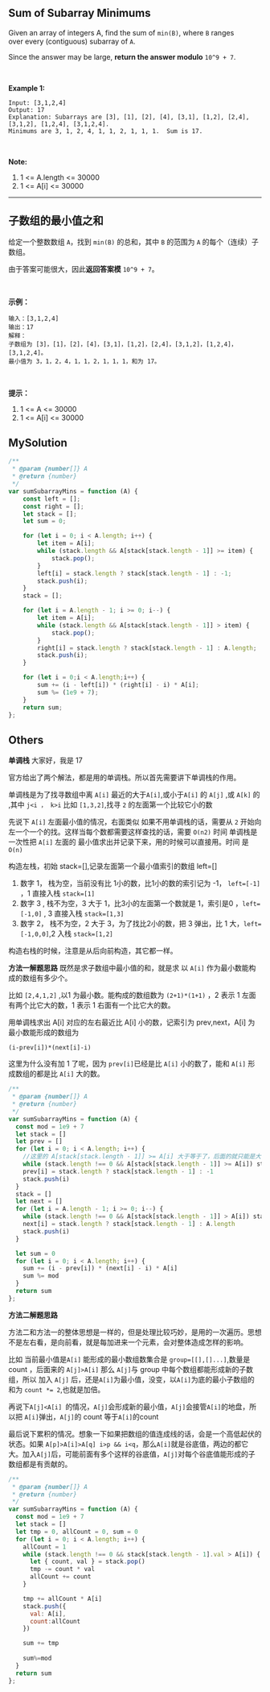 ## Sum of Subarray Minimums

Given an array of integers A, find the sum of `min(B)`, where `B` ranges over every (contiguous) subarray of `A`.

Since the answer may be large, **return the answer modulo** `10^9 + 7`.

 

**Example 1:**

    Input: [3,1,2,4]
    Output: 17
    Explanation: Subarrays are [3], [1], [2], [4], [3,1], [1,2], [2,4], [3,1,2], [1,2,4], [3,1,2,4]. 
    Minimums are 3, 1, 2, 4, 1, 1, 2, 1, 1, 1.  Sum is 17.
 

**Note:**

1. 1 <= A.length <= 30000
2. 1 <= A[i] <= 30000

---

## 子数组的最小值之和

给定一个整数数组 `A`，找到 `min(B)` 的总和，其中 `B` 的范围为 `A` 的每个（连续）子数组。

由于答案可能很大，因此**返回答案模** `10^9 + 7`。

 

**示例：**

    输入：[3,1,2,4]
    输出：17
    解释：
    子数组为 [3]，[1]，[2]，[4]，[3,1]，[1,2]，[2,4]，[3,1,2]，[1,2,4]，[3,1,2,4]。 
    最小值为 3，1，2，4，1，1，2，1，1，1，和为 17。
 

**提示：**

1. 1 <= A <= 30000
2. 1 <= A[i] <= 30000

## MySolution

```javascript
/**
 * @param {number[]} A
 * @return {number}
 */
var sumSubarrayMins = function (A) {
    const left = [];
    const right = [];
    let stack = [];
    let sum = 0;

    for (let i = 0; i < A.length; i++) {
        let item = A[i];
        while (stack.length && A[stack[stack.length - 1]] >= item) {
            stack.pop();
        }
        left[i] = stack.length ? stack[stack.length - 1] : -1;
        stack.push(i);
    }
    stack = [];

    for (let i = A.length - 1; i >= 0; i--) {
        let item = A[i];
        while (stack.length && A[stack[stack.length - 1]] > item) {
            stack.pop();
        }
        right[i] = stack.length ? stack[stack.length - 1] : A.length;
        stack.push(i);
    }

    for (let i = 0;i < A.length;i++) {
        sum += (i - left[i]) * (right[i] - i) * A[i];
        sum %= (1e9 + 7);
    }
    return sum;
};
```

## Others

**单调栈**
大家好，我是 17

官方给出了两个解法，都是用的单调栈。所以首先需要讲下单调栈的作用。

单调栈是为了找寻数组中离 `A[i]` 最近的大于`A[i]`,或小于`A[i]` 的 `A[j]` ,或 `A[k]` 的 ,其中 `j<i ， k>i`
比如 `[1,3,2]`,找寻 `2` 的左面第一个比较它小的数

先说下 `A[i]` 左面最小值的情况，右面类似
如果不用单调栈的话，需要从 `2` 开始向左一个一个的找。这样当每个数都需要这样查找的话，需要 `O(n2)` 时间
单调栈是一次性把 `A[i]` 左面的 最小值求出并记录下来，用的时候可以直接用。时间 是 `O(n)`

构造左栈，初始 stack=[],记录左面第一个最小值索引的数组 left=[]

1. 数字 1， 栈为空，当前没有比 1小的数，比1小的数的索引记为 -1， `left=[-1]` ，1 直接入栈 `stack=[1]`
2. 数字 3 , 栈不为空，3 大于 1，比3小的左面第一个数就是 1，索引是0 ，`left=[-1,0]` , 3 直接入栈 `stack=[1,3]`
3. 数字 2， 栈不为空，2 大于 3，为了找比2小的数，把 3 弹出，比 1 大，`left=[-1,0,0]`,2 入栈 `stack=[1,2]`

构造右栈的时候，注意是从后向前构造，其它都一样。

**方法一解题思路**
既然是求子数组中最小值的和，就是求 以 `A[i]` 作为最小数能构成的数组有多少个。

比如 `[2,4,1,2]` ,以1 为最小数。能构成的数组数为 `(2+1)*(1+1)` ，2 表示 1 左面有两个比它大的数，1 表示 1 右面有一个比它大的数。

用单调栈求出 A[i] 对应的左右最近比 A[i] 小的数，记索引为 prev,next，A[i] 为最小数能形成的数组为

    (i-prev[i])*(next[i]-i)

这里为什么没有加 1 了呢，因为 `prev[i]`已经是比 `A[i]` 小的数了，能和 `A[i]` 形成数组的都是比 `A[i]` 大的数。

```javascript
/**
 * @param {number[]} A
 * @return {number}
 */
var sumSubarrayMins = function (A) {
  const mod = 1e9 + 7
  let stack = []
  let prev = []
  for (let i = 0; i < A.length; i++) {
    //这里的 A[stack[stack.length - 1]] >= A[i] 大于等于了，后面的就只能是大于了，不然会重复计算相等的值
    while (stack.length !== 0 && A[stack[stack.length - 1]] >= A[i]) stack.pop()
    prev[i] = stack.length ? stack[stack.length - 1] : -1
    stack.push(i)
  }
  stack = []
  let next = []
  for (let i = A.length - 1; i >= 0; i--) {
    while (stack.length !== 0 && A[stack[stack.length - 1]] > A[i]) stack.pop()
    next[i] = stack.length ? stack[stack.length - 1] : A.length
    stack.push(i)
  }

  let sum = 0
  for (let i = 0; i < A.length; i++) {
    sum += (i - prev[i]) * (next[i] - i) * A[i]
    sum %= mod
  }
  return sum
};
```

**方法二解题思路**

方法二和方法一的整体思想是一样的，但是处理比较巧妙，是用的一次遍历。思想不是左右看，是向前看，就是每加进来一个元素，会对整体造成怎样的影响。

比如 当前最小值是`A[i]` 能形成的最小数组数集合是 `group=[[],[]...]`,数量是 count ，后面来的 `A[j]>A[i]` 那么 `A[j]`与 group 中每个数组都能形成新的子数组，所以 加入 `A[j]` 后，还是`A[i]`为最小值，没变，以`A[i]`为底的最小子数组的 和为 `count *= 2`,也就是加倍。

再说下`A[j]<A[i] `的情况，`A[j]`会形成新的最小值，`A[j]`会接管`A[i]`的地盘，所以把 `A[i]`弹出，`A[j]`的 count 等于`A[i]`的count

最后说下累积的情况。想象一下如果把数组的值连成线的话，会是一个高低起伏的状态。如果 `A[p]>A[i]>A[q] i>p && i<q`，那么`A[i]`就是谷底值，两边的都它大。加入`A[j]`后，可能前面有多个这样的谷底值，`A[j]`对每个谷底值能形成的子数组都是有贡献的。

```javascript
/**
 * @param {number[]} A
 * @return {number}
 */
var sumSubarrayMins = function (A) {
  const mod = 1e9 + 7
  let stack = []
  let tmp = 0, allCount = 0, sum = 0
  for (let i = 0; i < A.length; i++) {
    allCount = 1
    while (stack.length !== 0 && stack[stack.length - 1].val > A[i]) {
      let { count, val } = stack.pop()
      tmp -= count * val
      allCount += count
    }

    tmp += allCount * A[i]
    stack.push({
      val: A[i],
      count:allCount
    })

    sum += tmp
    
    sum%=mod
  }
  return sum
};
```

